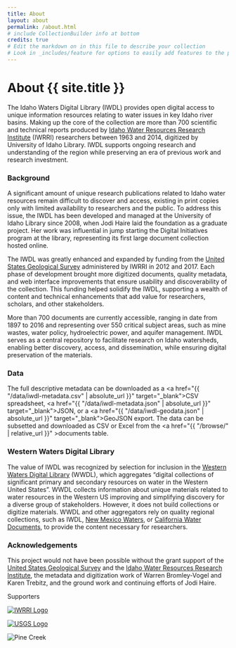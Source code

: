 ```yaml
---
title: About
layout: about
permalink: /about.html
# include CollectionBuilder info at bottom
credits: true
# Edit the markdown on in this file to describe your collection
# Look in _includes/feature for options to easily add features to the page
---
```


<div markdown="1" class="row">

<div markdown="1" class="col-md-8"><div markdown="1" class="py-3 px-4">

# About {{ site.title }}

The Idaho Waters Digital Library (IWDL) provides open digital access to unique information resources relating to water issues in key Idaho river basins.
Making up the core of the collection are more than 700 scientific and technical reports produced by [Idaho Water Resources Research Institute](http://www.uidaho.edu/research/entities/iwrri) (IWRRI) researchers between 1963 and 2014, digitized by University of Idaho Library.
IWDL supports ongoing research and understanding of the region while preserving an era of previous work and research investment.

### Background

A significant amount of unique research publications related to Idaho water resources remain difficult to discover and access, existing in print copies only with limited availability to researchers and the public.
To address this issue, the IWDL has been developed and managed at the University of Idaho Library since 2008, when Jodi Haire laid the foundation as a graduate project.
Her work was influential in jump starting the Digital Initiatives program at the library, representing its first large document collection hosted online.

The IWDL was greatly enhanced and expanded by funding from the [United States Geological Survey](https://www.usgs.gov/) administered by IWRRI in 2012 and 2017. 
Each phase of development brought more digitized documents, quality metadata, and web interface improvements that ensure usability and discoverability of the collection.
This funding helped solidify the IWDL, supporting a wealth of content and technical enhancements that add value for researchers, scholars, and other stakeholders.

More than 700 documents are currently accessible, ranging in date from 1897 to 2016 and representing over 550 critical subject areas, such as mine wastes, water policy, hydroelectric power, and aquifer management. 
IWDL serves as a central repository to facilitate research on Idaho watersheds, enabling better discovery, access, and dissemination, while ensuring digital preservation of the materials.  

### Data

The full descriptive metadata can be downloaded as a <a href="{{ "/data/iwdl-metadata.csv" | absolute_url }}" target="_blank">CSV spreadsheet</a>, <a href="{{ "/data/iwdl-metadata.json" | absolute_url }}" target="_blank">JSON</a>, or a <a href="{{ "/data/iwdl-geodata.json" | absolute_url }}" target="_blank">GeoJSON</a> export.
The data can be subsetted and downloaded as CSV or Excel from the <a href="{{ "/browse/" | relative_url }}" >documents table</a>.

### Western Waters Digital Library

The value of IWDL was recognized by selection for inclusion in the [Western Waters Digital Library](http://westernwaters.org/) (WWDL), which aggregates “digital collections of significant primary and secondary resources on water in the Western United States”. 
WWDL collects information about unique materials related to water resources in the Western US improving and simplifying discovery for a diverse group of stakeholders. 
However, it does not build collections or digitize materials. 
WWDL and other aggregators rely on quality regional collections, such as IWDL, [New Mexico Waters](http://econtent.unm.edu/cdm/landingpage/collection/NMWaters), or [California Water Documents](http://ccdl.libraries.claremont.edu/cdm/landingpage/collection/cwd), to provide the content necessary for researchers.

### Acknowledgements

This project would not have been possible without the grant support of the [United States Geological Survey](https://www.usgs.gov/) and the [Idaho Water Resources Research Institute](http://www.uidaho.edu/research/entities/iwrri), the metadata and digitization work of Warren Bromley-Vogel and Karen Trebitz, and the ground work and continuing efforts of Jodi Haire.

</div></div>
<div class="col-md-4">
<div class="card">
<div class="card-header">Supporters</div>
<div class="card-body p-md-3">
<p class="text-center"><a href="https://www.uidaho.edu/research/entities/iwrri"><img class="img-fluid rounded mt-3" src="https://objects.lib.uidaho.edu/iwdl/ui-iwrri-logo.jpg" alt="IWRRI Logo" ></a></p>
<p class="text-center"><a href="https://www.usgs.gov/"><img class="img-fluid rounded mt-3" src="https://objects.lib.uidaho.edu/iwdl/USGS_logo.png" alt="USGS Logo"></a></p>
</div>
</div>
<p class="mt-3"><img class="img-fluid rounded" src="https://objects.lib.uidaho.edu/iwdl/pinecreek.jpg" alt="Pine Creek"></p>
</div>
</div>

